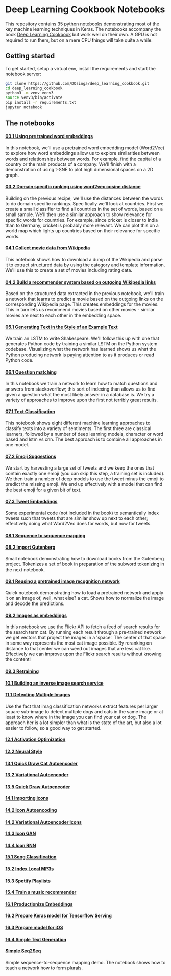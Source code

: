# Deep Learning Cookbook Notebooks

This repository contains 35 python notebooks demonstrating most of the key
machine learning techniques in Keras. The notebooks accompany the book
[Deep Learning Cookbook](https://www.amazon.com/Deep-Learning-Cookbook-Practical-Recipes) but work well on their own. A GPU is not required to run them,
but on a mere CPU things will take quite a while.

## Getting started

To get started, setup a virtual env, install the requirements and start the notebook server:

```Bash
git clone https://github.com/DOsinga/deep_learning_cookbook.git
cd deep_learning_cookbook
python3 -m venv venv3
source venv3/bin/activate
pip install -r requirements.txt
jupyter notebook
```

## The notebooks

#### [03.1 Using pre trained word embeddings](https://github.com/DOsinga/deep_learning_cookbook/blob/master/03.1%20Using%20pre%20trained%20word%20embeddings.ipynb)

In this notebook, we'll use a pretrained word embedding model (Word2Vec) to explore how word embeddings allow us
to explore similarities between words and relationships between words. For example, find the capital of a country
or the main products of a company. We'll finish with a demonstration of using t-SNE to plot high dimensional
spaces on a 2D graph. 

#### [03.2 Domain specific ranking using word2vec cosine distance](https://github.com/DOsinga/deep_learning_cookbook/blob/master/03.2%20Domain%20specific%20ranking%20using%20word2vec%20cosine%20distance.ipynb)

Building on the previous recipe, we'll use the distances between the words to do domain specific rankings. Specifically
we'll look at countries. First we create a small classifier to find all countries in the set of words, based on a small
sample. We'll then use a similar approach to show relevance for specific words for countries. For example, since
cricket is closer to India than to Germany, cricket is probably more relevant. We can plot this on a world map which
lights up countries based on their relevance for specific words.

#### [04.1 Collect movie data from Wikipedia](https://github.com/DOsinga/deep_learning_cookbook/blob/master/04.1%20Collect%20movie%20data%20from%20Wikipedia.ipynb)

This notebook shows how to download a dump of the Wikipedia and parse it to extract structured data by using the
category and template information. We'll use this to create a set of movies including rating data.

#### [04.2 Build a recommender system based on outgoing Wikipedia links](https://github.com/DOsinga/deep_learning_cookbook/blob/master/04.2%20Build%20a%20recommender%20system%20based%20on%20outgoing%20Wikipedia%20links.ipynb)

Based on the structured data extracted in the previous notebook, we'll train a network that learns to predict a movie
based on the outgoing links on the corresponding Wikipedia page. This creates embeddings for the movies. This in
turn lets us recommend movies based on other movies - similar movies are next to each other in the embedding
space.

#### [05.1 Generating Text in the Style of an Example Text](https://github.com/DOsinga/deep_learning_cookbook/blob/master/05.1%20Generating%20Text%20in%20the%20Style%20of%20an%20Example%20Text.ipynb)

We train an LSTM to write Shakespeare. We'll follow this up with one that generates Python code by training a similar
LSTM on the Python system codebase. Visualizing what the network has learned shows us what the Python producing
network is paying attention to as it produces or read Python code.

#### [06.1 Question matching](https://github.com/DOsinga/deep_learning_cookbook/blob/master/06.1%20Question%20matching.ipynb)

In this notebook we train a network to learn how to match questions and answers from stackoverflow; this sort of indexing
than allows us to find given a question what the most likely answer in a database is. We try a variety of approaches to
improve upon the first not terribly great results.

#### [07.1 Text Classification](https://github.com/DOsinga/deep_learning_cookbook/blob/master/07.1%20Text%20Classification.ipynb)

This notebook shows eight different machine learning approaches to classify texts into a variety of sentiments. The first
three are classical learners, followed by a number of deep learning models, character or word based and lstm vs cnn. The
best approach is to combine all approaches in one model.

#### [07.2 Emoji Suggestions](https://github.com/DOsinga/deep_learning_cookbook/blob/master/07.2%20Emoji%20Suggestions.ipynb)

We start by harvesting a large set of tweets and we keep the ones that contain exactly one emoji (you can skip this step,
a training set is included). We then train a number of deep models to use the tweet minus the emoji to predict the missing
emoji. We end up effectively with a model that can find the best emoji for a given bit of text.

#### [07.3 Tweet Embeddings](https://github.com/DOsinga/deep_learning_cookbook/blob/master/07.3%20Tweet%20Embeddings.ipynb)

Some experimental code (not included in the book) to semantically index tweets such that tweets that are similar show
up next to each other; effectively doing what Word2Vec does for words, but now for tweets.

#### [08.1 Sequence to sequence mapping](https://github.com/DOsinga/deep_learning_cookbook/blob/master/08.1%20Sequence%20to%20sequence%20mapping.ipynb)
#### [08.2 Import Gutenberg](https://github.com/DOsinga/deep_learning_cookbook/blob/master/08.2%20Import%20Gutenberg.ipynb)

Small notebook demonstrating how to download books from the Gutenberg project. Tokenizes a set of book in preparation of
the subword tokenizing in the next notebook.

#### [09.1 Reusing a pretrained image recognition network](https://github.com/DOsinga/deep_learning_cookbook/blob/master/09.1%20Reusing%20a%20pretrained%20image%20recognition%20network.ipynb)

Quick notebook demonstrating how to load a pretrained network and apply it on an image of, well, what else? a cat.
Shows how to normalize the image and decode the predictions.

#### [09.2 Images as embeddings](https://github.com/DOsinga/deep_learning_cookbook/blob/master/09.2%20Images%20as%20embeddings.ipynb)

In this notebook we use the Flickr API to fetch a feed of search results for the search term cat. By running each result through a pre-trained network
we get vectors that project the images in a 'space'. The center of that space in some way represents the most cat image possible. By reranking on
distance to that center we can weed out images that are less cat like. Effectively we can improve upon the Flickr search results without
knowing the content!

#### [09.3 Retraining](https://github.com/DOsinga/deep_learning_cookbook/blob/master/09.3%20Retraining.ipynb)
#### [10.1 Building an inverse image search service](https://github.com/DOsinga/deep_learning_cookbook/blob/master/10.1%20Building%20an%20inverse%20image%20search%20service.ipynb)
#### [11.1 Detecting Multiple Images](https://github.com/DOsinga/deep_learning_cookbook/blob/master/11.1%20Detecting%20Multiple%20Images.ipynb)

Use the fact that imag classification networks extract features per larger square sub-image to detect multiple dogs and cats in the same
image or at least to know where in the image you can find your cat or dog. The approach her is a lot simpler than what is the state of the
art, but also a lot easier to follow, so a good way to get started.

#### [12.1 Activation Optimization](https://github.com/DOsinga/deep_learning_cookbook/blob/master/12.1%20Activation%20Optimization.ipynb)
#### [12.2 Neural Style](https://github.com/DOsinga/deep_learning_cookbook/blob/master/12.2%20Neural%20Style.ipynb)
#### [13.1 Quick Draw Cat Autoencoder](https://github.com/DOsinga/deep_learning_cookbook/blob/master/13.1%20Quick%20Draw%20Cat%20Autoencoder.ipynb)
#### [13.2 Variational Autoencoder](https://github.com/DOsinga/deep_learning_cookbook/blob/master/13.2%20Variational%20Autoencoder.ipynb)
#### [13.5 Quick Draw Autoencoder](https://github.com/DOsinga/deep_learning_cookbook/blob/master/13.5%20Quick%20Draw%20Autoencoder.ipynb)
#### [14.1 Importing icons](https://github.com/DOsinga/deep_learning_cookbook/blob/master/14.1%20Importing%20icons.ipynb)
#### [14.2 Icon Autoencoding](https://github.com/DOsinga/deep_learning_cookbook/blob/master/14.2%20Icon%20Autoencoding.ipynb)
#### [14.2 Variational Autoencoder Icons](https://github.com/DOsinga/deep_learning_cookbook/blob/master/14.2%20Variational%20Autoencoder%20Icons.ipynb)
#### [14.3 Icon GAN](https://github.com/DOsinga/deep_learning_cookbook/blob/master/14.3%20Icon%20GAN.ipynb)
#### [14.4 Icon RNN](https://github.com/DOsinga/deep_learning_cookbook/blob/master/14.4%20Icon%20RNN.ipynb)
#### [15.1 Song Classification](https://github.com/DOsinga/deep_learning_cookbook/blob/master/15.1%20Song%20Classification.ipynb)
#### [15.2 Index Local MP3s](https://github.com/DOsinga/deep_learning_cookbook/blob/master/15.2%20Index%20Local%20MP3s.ipynb)
#### [15.3 Spotify Playlists](https://github.com/DOsinga/deep_learning_cookbook/blob/master/15.3%20Spotify%20Playlists.ipynb)
#### [15.4 Train a music recommender](https://github.com/DOsinga/deep_learning_cookbook/blob/master/15.4%20Train%20a%20music%20recommender.ipynb)
#### [16.1 Productionize Embeddings](https://github.com/DOsinga/deep_learning_cookbook/blob/master/16.1%20Productionize%20Embeddings.ipynb)
#### [16.2 Prepare Keras model for Tensorflow Serving](https://github.com/DOsinga/deep_learning_cookbook/blob/master/16.2%20Prepare%20Keras%20model%20for%20Tensorflow%20Serving.ipynb)
#### [16.3 Prepare model for iOS](https://github.com/DOsinga/deep_learning_cookbook/blob/master/16.3%20Prepare%20model%20for%20iOS.ipynb)
#### [16.4 Simple Text Generation](https://github.com/DOsinga/deep_learning_cookbook/blob/master/16.4%20Simple%20Text%20Generation.ipynb)
#### [Simple Seq2Seq](https://github.com/DOsinga/deep_learning_cookbook/blob/master/Simple%20Seq2Seq.ipynb)

Simple sequence-to-sequence mapping demo. The notebook shows how to teach a network how to form plurals.
